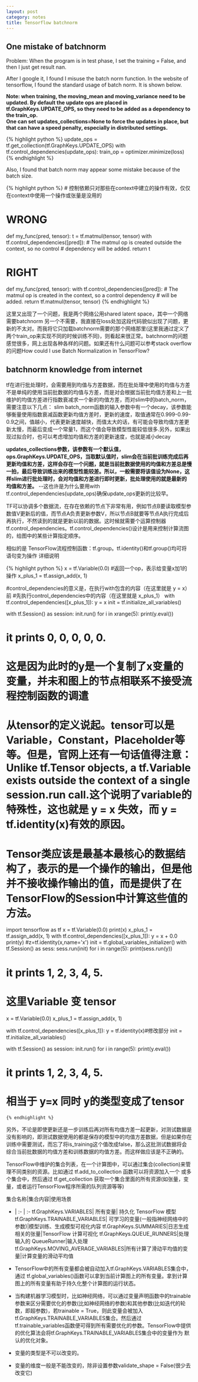 ```yaml
---
layout: post
category: notes
title: Tensorflow batchnorm
---
```


## One mistake of batchnorm

Problem: When the program is in test phase, I set the training = False, and then I just get result nan.

After I google it, I found I misuse the batch norm function. In the website of tensorflow, I found the standard usage of batch norm. It is shown below.

**Note: when training, the moving_mean and moving_variance need to be updated. By default the update ops are placed in tf.GraphKeys.UPDATE_OPS, so they need to be added as a dependency to the train_op.**  
**One can set updates_collections=None to force the updates in place, but that can have a speed penalty, especially in distributed settings.**


<head>
    <title>Rouge</title>
    <link media="all" rel="stylesheet" href="/css/rouge.css" />
</head>

<body>
    {% highlight python %}
update_ops = tf.get_collection(tf.GraphKeys.UPDATE_OPS)
with tf.control_dependencies(update_ops):
    train_op = optimizer.minimize(loss)
    {% endhighlight %}
</body>

Also, I found that batch norm may appear some mistake because of the batch size.

<head>
    <title>Rouge</title>
    <link media="all" rel="stylesheet" href="/css/rouge.css" />
</head>

<body>
    {% highlight python %}
# 控制依赖只对那些在context中建立的操作有效，仅仅在context中使用一个操作或张量是没用的

# WRONG
def my_func(pred, tensor):
  t = tf.matmul(tensor, tensor)
  with tf.control_dependencies([pred]):
    # The matmul op is created outside the context, so no control
    # dependency will be added.
    return t

# RIGHT
def my_func(pred, tensor):
  with tf.control_dependencies([pred]):
    # The matmul op is created in the context, so a control dependency
    # will be added.
    return tf.matmul(tensor, tensor)
    {% endhighlight %}
</body>



这里又出现了一个问题，我是两个网络公用shared latent space，其中一个网络需要batchnorm 另一个不需要，我直接在loss处加这段代码貌似出现了问题，更新的不太对。而我将它只加载batchnorm需要的那个网络那里(这里我通过定义了两个train_op来实现不同的时候训练不同)，则看起来很正常。batchnorm的问题感觉很多，网上出现各种各样的问题。如果还有什么问题可以参考stack overflow的问题How could I use Batch Normalization in TensorFlow?

## batchnorm knowledge from internet

tf在进行批处理时，会需要用到均值与方差数据，而在批处理中使用的均值与方差不是单纯的使用当前批数据的均值与方差，而是对会根据当前批均值方差和上一批维护的均值方差进行指数衰减求一个新的均值方差，而对slim中的batch_norm，需要注意以下几点：
slim batch_norm函数的输入参数中有一个decay，该参数能够衡量使用指数衰减函数更新均值方差时，更新的速度，取值通常在0.999-0.99-0.9之间，值越小，代表更新速度越快，而值太大的话，有可能会导致均值方差更新太慢，而最后变成一个常量1，而这个值会导致模型性能较低很多.另外，如果出现过拟合时，也可以考虑增加均值和方差的更新速度，也就是减小decay

**updates_collections参数，该参数有一个默认值，ops.GraphKeys.UPDATE_OPS，当取默认值时，slim会在当前批训练完成后再更新均值和方差，这样会存在一个问题，就是当前批数据使用的均值和方差总是慢一拍，最后导致训练出来的模型性能较差。所以，一般需要将该值设为None，这样slim进行批处理时，会对均值和方差进行即时更新，批处理使用的就是最新的均值和方差。** --这也许是为什么要用with tf.control_dependencies(update_ops)确保update_ops更新的比较早。

TF可以协调多个数据流，在存在依赖的节点下非常有用，例如节点B要读取模型参数值V更新后的值，而节点A负责更新参数V，所以节点B就要等节点A执行完成后再执行，不然读到的就是更新以前的数据。这时候就需要个运算控制器tf.control_dependencies。tf.control_dependencies()设计是用来控制计算流图的，给图中的某些计算指定顺序。

相似的是 TensorFlow流程控制函数：tf.group。tf.identity()和tf.group()均可将语句变为操作
详细说明

<head>
    <title>Rouge</title>
    <link media="all" rel="stylesheet" href="/css/rouge.css" />
</head>

<body>
        {% highlight python %}
x = tf.Variable(0.0)
#返回一个op，表示给变量x加1的操作
x_plus_1 = tf.assign_add(x, 1)
  
#control_dependencies的意义是，在执行with包含的内容（在这里就是 y = x）前
#先执行control_dependencies中的内容（在这里就是 x_plus_1）
with tf.control_dependencies([x_plus_1]):
    y = x
init = tf.initialize_all_variables()
  
with tf.Session() as session:
    init.run()
    for i in xrange(5):
        print(y.eval())
# it prints 0, 0, 0, 0, 0.
# 这是因为此时的y是一个复制了x变量的变量，并未和图上的节点相联系不接受流程控制函数的调遣
# 从tensor的定义说起。tensor可以是Variable，Constant，Placeholder等等。但是，官网上还有一句话值得注意：Unlike tf.Tensor objects, a tf.Variable exists outside the context of a single session.run call.这个说明了variable的特殊性，这也就是 y = x 失效，而 y = tf.identity(x)有效的原因。
# Tensor类应该是最基本最核心的数据结构了，表示的是一个操作的输出，但是他并不接收操作输出的值，而是提供了在TensorFlow的Session中计算这些值的方法。 


import tensorflow as tf
x = tf.Variable(0.0)
print(x)
x_plus_1 = tf.assign_add(x, 1)
with tf.control_dependencies([x_plus_1]):
    y = x + 0.0
    print(y) #z=tf.identity(x,name='x')
init = tf.global_variables_initializer()
with tf.Session() as sess:
    sess.run(init)
    for i in range(5):
        print(sess.run(y))
# it prints 1, 2, 3, 4, 5.
# 这里Variable 变 tensor

x = tf.Variable(0.0)
x_plus_1 = tf.assign_add(x, 1)
  
with tf.control_dependencies([x_plus_1]):
    y = tf.identity(x)#修改部分
init = tf.initialize_all_variables()
  
with tf.Session() as session:
    init.run()
    for i in range(5):
        print(y.eval())
# it prints 1, 2, 3, 4, 5.
# 相当于 y=x 同时 y的类型变成了tensor
    {% endhighlight %}
</body>

另外，不论是即使更新还是一步训练后再对所有均值方差一起更新，对测试数据是没有影响的，即测试数据使用的都是保存的模型中的均值方差数据，但是如果你在训练中需要测试，而忘了将is_training这个值改成false，那么这批测试数据将会综合当前批数据的均值方差和训练数据的均值方差。而这样做应该是不正确的。

TensorFlow中维护的集合列表，在一个计算图中，可以通过集合(collection)来管理不同类别的资源。比如通过 tf.add_to_collection 函数可以将资源加入一个 或多个集合中，然后通过 tf.get_collection 获取一个集合里面的所有资源(如张量，变量，或者运行TensorFlow程序所需的队列资源等等)

集合名称|集合内容|使用场景
- | :- | :- 
tf.GraphKeys.VARIABLES|	所有变量|	持久化 TensorFlow 模型
tf.GraphKeys.TRAINABLE_VARIABLES|	可学习的变量(一般指神经网络中的参数)|模型训练、生成模型可视化内容
tf.GraphKeys.SUMMARIES|日志生成相关的张量|TensorFlow 计算可视化
tf.GraphKeys.QUEUE_RUNNERS|处理输入的 QueueRunner|输入处理
tf.GraphKeys.MOVING_AVERAGE_VARIABLES|所有计算了滑动平均值的变量|计算变量的滑动平均值


- TensorFlow中的所有变量都会被自动加入tf.GraphKeys.VARIABLES集合中，通过 tf.global_variables()函数可以拿到当前计算图上的所有变量。拿到计算图上的所有变量有助于持久化整个计算图的运行状态。
- 当构建机器学习模型时，比如神经网络，可以通过变量声明函数中的trainable参数来区分需要优化的参数(比如神经网络的参数)和其他参数(比如迭代的轮数，即超参数)，若trainable = True，则此变量会被加入tf.GraphKeys.TRAINABLE_VARIABLES集合。然后通过 tf.trainable_variables函数便可得到所有需要优化的参数。TensorFlow中提供的优化算法会将tf.GraphKeys.TRAINABLE_VARIABLES集合中的变量作为 默认的优化对象。
- 变量的类型是不可以改变的。
- 变量的维度一般是不能改变的，除非设置参数validate_shape = False(很少去改变它)

